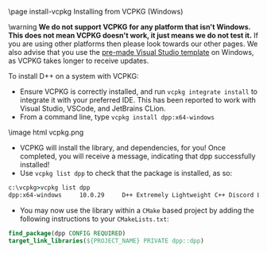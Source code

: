 \page install-vcpkg Installing from VCPKG (Windows)

\warning **We do not support VCPKG for any platform that isn't Windows. This does not mean VCPKG doesn't work, it just means we do not test it.** If you are using other platforms then please look towards our other pages. We also advise that you use the [pre-made Visual Studio template](https://github.com/brainboxdotcc/windows-bot-template/) on Windows, as VCPKG takes longer to receive updates.

To install D++ on a system with VCPKG:

- Ensure VCPKG is correctly installed, and run `vcpkg integrate install` to integrate it with your preferred IDE. This has been reported to work with Visual Studio, VSCode, and JetBrains CLion.
- From a command line, type `vcpkg install dpp:x64-windows`

\image html vcpkg.png

- VCPKG will install the library, and dependencies, for you! Once completed, you will receive a message, indicating that dpp successfully installed!
- Use `vcpkg list dpp` to check that the package is installed, as so:

```cmd
c:\vcpkg>vcpkg list dpp
dpp:x64-windows     10.0.29     D++ Extremely Lightweight C++ Discord Library.
```

- You may now use the library within a `CMake` based project by adding the following instructions to your `CMakeLists.txt`:

```cmake
find_package(dpp CONFIG REQUIRED)
target_link_libraries(${PROJECT_NAME} PRIVATE dpp::dpp)
```
